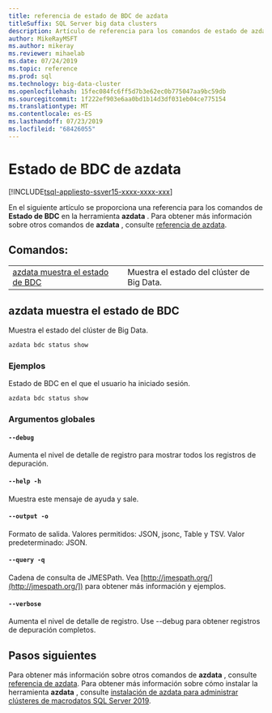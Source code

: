 ```yaml
---
title: referencia de estado de BDC de azdata
titleSuffix: SQL Server big data clusters
description: Artículo de referencia para los comandos de estado de azdata BDC.
author: MikeRayMSFT
ms.author: mikeray
ms.reviewer: mihaelab
ms.date: 07/24/2019
ms.topic: reference
ms.prod: sql
ms.technology: big-data-cluster
ms.openlocfilehash: 15fec084fc6ff5d7b3e62ec0b775047aa9bc59db
ms.sourcegitcommit: 1f222ef903e6aa0bd1b14d3df031eb04ce775154
ms.translationtype: MT
ms.contentlocale: es-ES
ms.lasthandoff: 07/23/2019
ms.locfileid: "68426055"
---
```

# <a name="azdata-bdc-status"></a>Estado de BDC de azdata

[!INCLUDE[tsql-appliesto-ssver15-xxxx-xxxx-xxx](../includes/tsql-appliesto-ssver15-xxxx-xxxx-xxx.md)]

En el siguiente artículo se proporciona una referencia para los comandos de **Estado de BDC** en la herramienta **azdata** . Para obtener más información sobre otros comandos de **azdata** , consulte [referencia de azdata](reference-azdata.md).

## <a name="commands"></a>Comandos:
|     |     |
| --- | --- |
[azdata muestra el estado de BDC](#azdata-bdc-status-show) | Muestra el estado del clúster de Big Data.
## <a name="azdata-bdc-status-show"></a>azdata muestra el estado de BDC
Muestra el estado del clúster de Big Data.
```bash
azdata bdc status show 
```
### <a name="examples"></a>Ejemplos
Estado de BDC en el que el usuario ha iniciado sesión.
```bash
azdata bdc status show
```
### <a name="global-arguments"></a>Argumentos globales
#### `--debug`
Aumenta el nivel de detalle de registro para mostrar todos los registros de depuración.
#### `--help -h`
Muestra este mensaje de ayuda y sale.
#### `--output -o`
Formato de salida.  Valores permitidos: JSON, jsonc, Table y TSV.  Valor predeterminado: JSON.
#### `--query -q`
Cadena de consulta de JMESPath. Vea [http://jmespath.org/](http://jmespath.org/]) para obtener más información y ejemplos.
#### `--verbose`
Aumenta el nivel de detalle de registro. Use --debug para obtener registros de depuración completos.

## <a name="next-steps"></a>Pasos siguientes

Para obtener más información sobre otros comandos de **azdata** , consulte [referencia de azdata](reference-azdata.md). Para obtener más información sobre cómo instalar la herramienta **azdata** , consulte [instalación de azdata para administrar clústeres de macrodatos SQL Server 2019](deploy-install-azdata.md).
